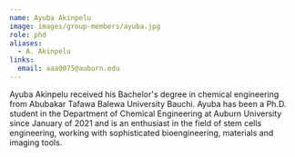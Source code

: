 ```yaml
---
name: Ayuba Akinpelu 
image: images/group-members/ayuba.jpg
role: phd
aliases:
  - A. Akinpelu
links:
  email: aaa0075@auburn.edu
---
```


Ayuba Akinpelu received his Bachelor's degree in chemical engineering from Abubakar Tafawa Balewa University Bauchi. Ayuba has been a Ph.D. student in the Department of Chemical Engineering at Auburn University since January of 2021 and is an enthusiast in the field of stem cells engineering, working with sophisticated bioengineering, materials and imaging tools.
